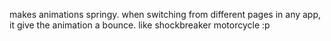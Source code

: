 makes animations springy. when switching from different pages in any app, it give the animation a bounce. like shockbreaker motorcycle :p